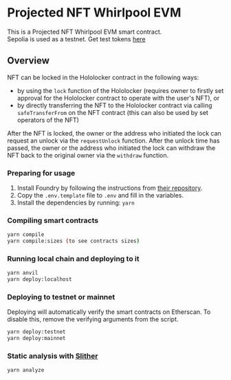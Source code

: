 # Projected NFT Whirlpool EVM

This is a Projected NFT Whirlpool EVM smart contract.  
Sepolia is used as a testnet. Get test tokens [here](https://sepoliafaucet.com/)

<!-- Deployed on Sepolia: [0x](https://sepolia.etherscan.io/address/0x) -->

## Overview

NFT can be locked in the Hololocker contract in the following ways:

- by using the `lock` function of the Hololocker (requires owner to firstly set approval for the Hololocker contract to operate with the user's NFT), or
- by directly transferring the NFT to the Hololocker contract via calling `safeTransferFrom` on the NFT contract (this can also be used by set operators of the NFT)

After the NFT is locked, the owner or the address who initiated the lock can request an unlock via the `requestUnlock` function. After the unlock time has passed, the owner or the address who initiated the lock can withdraw the NFT back to the original owner via the `withdraw` function.

### Preparing for usage

1. Install Foundry by following the instructions from [their repository](https://github.com/foundry-rs/foundry#installation).
2. Copy the `.env.template` file to `.env` and fill in the variables.
3. Install the dependencies by running: `yarn`

### Compiling smart contracts

```bash
yarn compile
yarn compile:sizes (to see contracts sizes)
```

### Running local chain and deploying to it

```bash
yarn anvil
yarn deploy:localhost
```

### Deploying to testnet or mainnet

Deploying will automatically verify the smart contracts on Etherscan. To disable this, remove the verifying arguments from the script.

```bash
yarn deploy:testnet
yarn deploy:mainnet
```

### Static analysis with [Slither](https://github.com/crytic/slither)

```bash
yarn analyze
```
